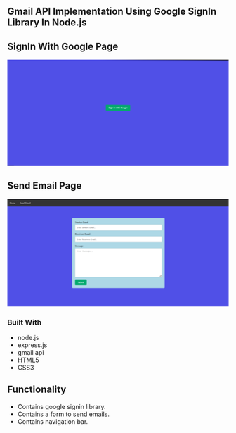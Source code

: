 ## Gmail API Implementation Using Google SignIn Library In Node.js 
## SignIn With Google Page
![screen shot](SS/ss3.png)
## Send Email Page
![screen shot](SS/ss4.png)

### Built With

* node.js
* express.js
* gmail api
* HTML5
* CSS3


## Functionality

* Contains google signin library.
* Contains a form to send emails.
* Contains navigation bar.
